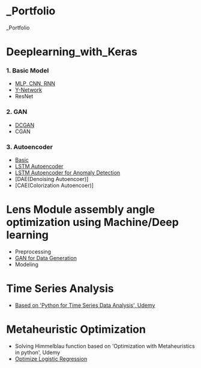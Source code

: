 # _Portfolio
_Portfolio


# Deeplearning_with_Keras
### 1. Basic Model
* [MLP, CNN, RNN](https://github.com/ilvnax24er/Deeplearning_with_Keras/tree/master/Basic)
* [Y-Network](https://github.com/ilvnax24er/Deeplearning_with_Keras/tree/master/Basic)
* ResNet

### 2. GAN
* [DCGAN](https://github.com/ilvnax24er/Deeplearning_with_Keras/tree/master/GAN/DCGAN)
* CGAN

### 3. Autoencoder
* [Basic](https://github.com/ilvnax24er/Deeplearning_with_Keras/tree/master/AE)
* [LSTM Autoencoder](https://github.com/ilvnax24er/Deeplearning_with_Keras/tree/master/AE)
* [LSTM Autoencoder for Anomaly Detection](https://github.com/ilvnax24er/Deeplearning_with_Keras/tree/master/AE)
* [DAE(Denoising Autoencoer)]
* [CAE(Colorization Autoencoer)]



# Lens Module assembly angle optimization using Machine/Deep learning
* Preprocessing
* [GAN for Data Generation](https://github.com/ilvnax24er/_temp/tree/main/2.%20Data%20Generation%20with%20GAN)
* Modeling

# Time Series Analysis
* [Based on 'Python for Time Series Data Analysis', Udemy](https://github.com/ilvnax24er/Time_Series_Data_Analysis)

# Metaheuristic Optimization
* Solving Himmelblau function based on 'Optimization with Metaheuristics in python', Udemy
* [Optimize Logistic Regression](https://github.com/ilvnax24er/Genetic_Algorithm/tree/main)

